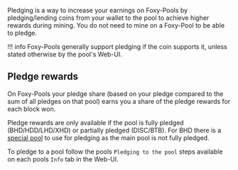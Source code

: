 Pledging is a way to increase your earnings on Foxy-Pools by pledging/lending coins from your wallet to the pool to achieve higher rewards during mining. You do not need to mine on a Foxy-Pool to be able to pledge.

!!! info
    Foxy-Pools generally support pledging if the coin supports it, unless stated otherwise by the pool's Web-UI.

## Pledge rewards

On Foxy-Pools your pledge share (based on your pledge compared to the sum of all pledges on that pool) earns you a share of the pledge rewards for each block won.

Pledge rewards are only available if the pool is fully pledged (BHD/HDD/LHD/XHD) or partially pledged (DISC/BTB).
For BHD there is a [special pool](https://big-hard-deck.foxypool.cf) to use for pledging as the main pool is not fully pledged.

To pledge to a pool follow the pools `Pledging to the pool` steps available on each pools `Info` tab in the Web-UI.
